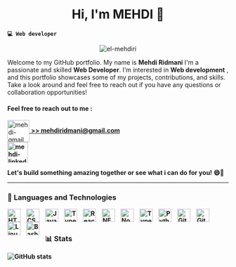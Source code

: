 

<h1 align="center">Hi,  I'm MEHDI 👋</h1>

**`💻 Web developer`** 
<p align="center" > <img src="https://komarev.com/ghpvc/?username=el-mehdiri&label=Profile%20views&color=0e75b6&style=flat" alt="el-mehdiri" /> </p>


Welcome to my GitHub portfolio. My name is **Mehdi Ridmani** I'm a passionate and skilled **Web Developer**. I’m interested in **Web development** , and this portfolio showcases some of my projects, contributions, and skills. 
Take a look around and feel free to reach out if you have any questions or collaboration opportunities!

#### Feel free to reach out to me :

<a href="mailto:mehdiridmani@gmail.com">
<img align="center" src="https://img.icons8.com/?size=512&id=110231&format=png" alt="mehdi-gmail" width="50" />
<strong>>> mehdiridmani@gmail.com
</a>
<br/>
<a href="https://www.linkedin.com/in/mehdi-ridmani-109284248" target="_blank">
<img align="center" src="https://img.icons8.com/?size=512&id=qNUNvR9aEWql&format=png" alt="mehdi-linkedin"  width="47" /></a>

**Let's build something amazing together or see what i can do for you! 😄🚀**

---

### 🚀 Languages and Technologies



<img align="left" alt="HTML" width="30px" style="padding-right:10px;" src="https://cdn.jsdelivr.net/gh/devicons/devicon/icons/html5/html5-plain.svg" />


<img align="left" alt="CSS" width="30px" style="padding-right:10px;" src="https://cdn.jsdelivr.net/gh/devicons/devicon/icons/css3/css3-plain.svg" />
<img align="left" alt="JavaScript" width="30px" style="padding-right:10px;" src="https://cdn.jsdelivr.net/gh/devicons/devicon/icons/javascript/javascript-plain.svg" />
<img align="left" alt="TypeScript" width="30px" style="padding-right:10px;" src="https://cdn.jsdelivr.net/gh/devicons/devicon/icons/typescript/typescript-plain.svg" />
<img align="left" alt="React" width="30px" style="padding-right:10px;" src="https://cdn.jsdelivr.net/gh/devicons/devicon/icons/react/react-original.svg" />

<img align="left" alt="NEXT" width="30px" style="padding-right:10px;" src="https://cdn.jsdelivr.net/gh/devicons/devicon/icons/nextjs/nextjs-line.svg" />

<img align="left" alt="NodeJS" width="30px" style="padding-right:10px;" src="https://cdn.jsdelivr.net/gh/devicons/devicon/icons/nodejs/nodejs-original.svg" />
<img align="left" alt="TypeScript" width="30px" style="padding-right:10px;" src="https://cdn.jsdelivr.net/gh/devicons/devicon/icons/graphql/graphql-plain.svg" />
<img align="left" alt="Python" width="30px" style="padding-right:10px;" src="https://cdn.jsdelivr.net/gh/devicons/devicon/icons/python/python-plain.svg" />

<img align="left" alt="Git" width="30px" style="padding-right:10px;" src="https://cdn.jsdelivr.net/gh/devicons/devicon/icons/git/git-original.svg" />
<img align="left" alt="GitHub" width="30px" style="padding-right:10px;" src="https://cdn.jsdelivr.net/gh/devicons/devicon/icons/github/github-original.svg" />
<img align="left" alt="Linux" width="30px" style="padding-right:10px;" src="https://cdn.jsdelivr.net/gh/devicons/devicon/icons/linux/linux-original.svg" />
<img align="left" alt="Bash" width="30px" style="padding-right:10px;" src="https://cdn.jsdelivr.net/gh/devicons/devicon/icons/bash/bash-original.svg" />
<br />

#
### 📊 Stats

![GitHub stats](https://github-readme-stats.vercel.app/api?username=EL-Mehdiri&show_icons=true&theme=gruvbox)


<!--ridmani-->
